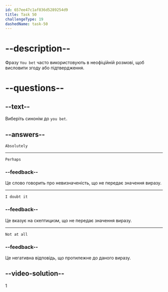 ```yaml
---
id: 657ee47c1af836d5289254d9
title: Task 50
challengeType: 19
dashedName: task-50
---
```


# --description--

Фразу `You bet` часто використовують в неофіційній розмові, щоб висловити згоду або підтвердження.

# --questions--

## --text--

Виберіть синонім до `you bet`.

## --answers--

`Absolutely`

---

`Perhaps`

### --feedback--

Це слово говорить про невизначеність, що не передає значення виразу.

---

`I doubt it`

### --feedback--

Це вказує на скептицизм, що не передає значення виразу.

---

`Not at all`

### --feedback--

Це негативна відповідь, що протилежне до даного виразу.

## --video-solution--

1
